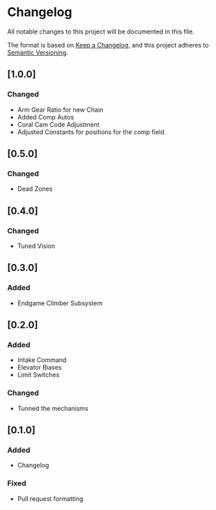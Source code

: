# Changelog

All notable changes to this project will be documented in this file.

The format is based on [Keep a Changelog](https://keepachangelog.com/en/1.1.0/),
and this project adheres to [Semantic Versioning](https://semver.org/spec/v2.0.0.html).

## [1.0.0]
### Changed
- Arm Gear Ratio for new Chain
- Added Comp Autos
- Coral Cam Code Adjustment
- Adjusted Constants for positions for the comp field

## [0.5.0]
### Changed
- Dead Zones

## [0.4.0]
### Changed
- Tuned Vision

## [0.3.0]
### Added
- Endgame Climber Subsystem

## [0.2.0]
### Added
- Intake Command
- Elevator Biases
- Limit Switches

### Changed
- Tunned the mechanisms

## [0.1.0]
### Added
- Changelog

### Fixed
- Pull request formatting
